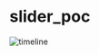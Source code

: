 # slider_poc

![timeline](https://github.com/aryaa0502/timeline_nodes/assets/101689725/142c0ba7-d627-44ae-9db1-ce15962b6980)

